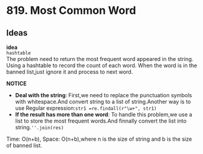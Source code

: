# 819. Most Common Word                  
 

## Ideas  
**idea**   
`hashtable`        
The problem need to return the most frequent word appeared in the string. Using a hashtable to record the count of each word. When the word is in the banned list,just ignore it and process to next word.    


**NOTICE**         
* **Deal with the string**: First,we need to replace the punctuation symbols with whitespace.And convert string to a list of string.Another way is to use Regular expression:`str1 =re.findall(r"\w+", str1)`         
* **If the result has more than one word**: To handle this problem,we use a list to store the most frequent words.And finnally convert the list into string.`''.join(res)`        

Time: O(n+b), Space: O(n+b),where n is the size of string and b is the size of banned list.   



